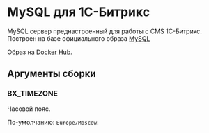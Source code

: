 # MySQL для 1С-Битрикс

MySQL сервер преднастроенный для работы с CMS 1С-Битрикс. Построен на базе официального образа [MySQL](https://hub.docker.com/_/mysql)

Образ на [Docker Hub](https://hub.docker.com/r/msav/bitrix-mysql).

## Аргументы сборки

### BX_TIMEZONE

Часовой пояс.

По-умолчанию: ```Europe/Moscow```.
